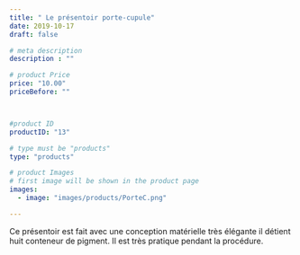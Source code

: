 ```yaml
---
title: " Le présentoir porte-cupule"
date: 2019-10-17
draft: false

# meta description
description : ""

# product Price
price: "10.00"
priceBefore: ""



#product ID
productID: "13"

# type must be "products"
type: "products"

# product Images
# first image will be shown in the product page
images:
  - image: "images/products/PorteC.png"

---
```


Ce présentoir  est fait avec une conception  matérielle très  élégante il détient huit  conteneur de pigment. Il est très pratique pendant la procédure.

